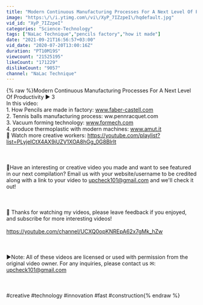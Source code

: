 ```yaml
---
title: "Modern Continuous Manufacturing Processes For A Next Level Of Productivity ▶ 3"
image: "https:\/\/i.ytimg.com\/vi\/XyP_7IZzpeI\/hqdefault.jpg"
vid_id: "XyP_7IZzpeI"
categories: "Science-Technology"
tags: ["NaLac Technique","pencils factory","how it made"]
date: "2021-09-21T16:56:57+03:00"
vid_date: "2020-07-20T13:00:16Z"
duration: "PT10M19S"
viewcount: "21525195"
likeCount: "171229"
dislikeCount: "9057"
channel: "NaLac Technique"
---
```

{% raw %}Modern Continuous Manufacturing Processes For A Next Level Of Productivity ▶ 3<br />In this video:<br />1. How Pencils are made in factory: www.faber-castell.com<br />2. Tennis balls manufacturing process: ww.pennracquet.com<br />3. Vacuum forming technology: www.formech.com<br />4.  produce thermoplastic with modern machines: www.amut.it<br />🔨 Watch more creative workers: <a rel="nofollow" target="blank" href="https://youtube.com/playlist?list=PLyjeICtX4AX9iUZV1XOA8hGg_0G8BIrlt">https://youtube.com/playlist?list=PLyjeICtX4AX9iUZV1XOA8hGg_0G8BIrlt</a><br /><br /><br /><br />🔗Have an interesting or creative video you made and want to see featured in our next compilation? Email us with your website/username to be credited along with a link to your video to upcheck101@gmail.com and we'll check it out!<br /><br /><br /><br />🔔 Thanks for watching my videos, please leave feedback if you enjoyed, and subscribe for more interesting videos!<br /><br /><a rel="nofollow" target="blank" href="https://youtube.com/channel/UCXQ0opKNREpA62x7gMk_hZw">https://youtube.com/channel/UCXQ0opKNREpA62x7gMk_hZw</a><br /><br /><br /><br />▶Note: All of these videos are licensed or used with permission from the original video owner. For any inquiries, please contact us ✉: upcheck101@gmail.com<br /><br /><br /><br />#creative #technology #innovation #fast #construction{% endraw %}

